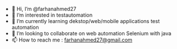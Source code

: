 - 👋 Hi, I’m @farhanahmed27
- 👀 I’m interested in testautomation 
- 🌱 I’m currently learning dekstop/web/mobile applications test automation 
- 💞️ I’m looking to collaborate on web automation Selenium with java
- 📫 How to reach me : farhanahmed27@gmail.com

<!---
farhanahmed27/farhanahmed27 is a ✨ special ✨ repository because its `README.md` (this file) appears on your GitHub profile.
You can click the Preview link to take a look at your changes.
--->
